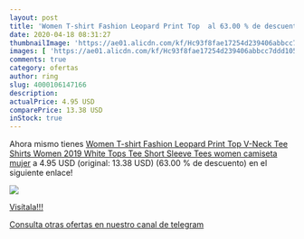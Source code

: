 ```yaml
---
layout: post
title: 'Women T-shirt Fashion Leopard Print Top  al 63.00 % de descuento'
date: 2020-04-18 08:31:27
thumbnailImage: 'https://ae01.alicdn.com/kf/Hc93f8fae17254d239406abbcc7ddd105s/Women-T-shirt-Fashion-Leopard-Print-Top-V-Neck-Tee-Shirts-Women-2019-White-Tops-Tee.jpg_350x350._SL200_.jpg'
images: [ 'https://ae01.alicdn.com/kf/Hc93f8fae17254d239406abbcc7ddd105s/Women-T-shirt-Fashion-Leopard-Print-Top-V-Neck-Tee-Shirts-Women-2019-White-Tops-Tee.jpg_350x350._SL200_.jpg' ]
comments: true
category: ofertas
author: ring
slug: 4000106147166
description:
actualPrice: 4.95 USD
comparePrice: 13.38 USD
inStock: true
---
```


Ahora mismo tienes [Women T-shirt Fashion Leopard Print Top V-Neck Tee Shirts Women 2019 White Tops Tee Short Sleeve Tees women camiseta mujer](https://www.amazon.com/dp/4000106147166/?tag=redken08-20) a 4.95 USD (original: 13.38 USD) (63.00 %  de descuento) en el siguiente enlace!

[![](https://ae01.alicdn.com/kf/Hc93f8fae17254d239406abbcc7ddd105s/Women-T-shirt-Fashion-Leopard-Print-Top-V-Neck-Tee-Shirts-Women-2019-White-Tops-Tee.jpg_350x350._SL200_.jpg)](https://www.amazon.com/dp/4000106147166/?tag=redken08-20)

[Visítala!!!](https://www.amazon.com/dp/4000106147166/?tag=redken08-20)

[Consulta otras ofertas en nuestro canal de telegram](https://t.me/s/ofertas25)
